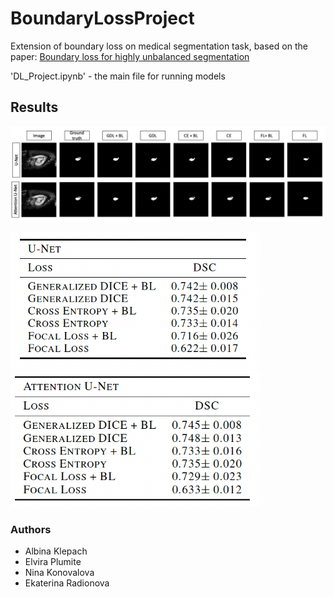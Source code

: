 # BoundaryLossProject
Extension of boundary loss on medical segmentation task, based on the paper: [Boundary loss for highly unbalanced segmentation](https://arxiv.org/abs/1812.07032)

'DL_Project.ipynb' - the main file for running models

## Results
<img src="imgs/predictions.png" width="850">

<img src="imgs/table_unet.png" width="400"/> <img src="imgs/table_att_unet.png" width="400"/> 

### Authors 

- Albina Klepach
- Elvira Plumite
- Nina Konovalova
- Ekaterina Radionova
